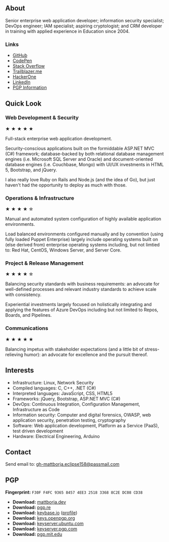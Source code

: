 ## About

Senior enterprise web application developer; information security specialist; DevOps engineer; IAM specialist; aspiring cryptologist; and CRM developer in training with applied experience in Education since 2004.

### Links
*   [GitHub](https://github.com/mattborja)
*   [CodePen](https://codepen.io/mattborja)
*   [Stack Overflow](https://stackoverflow.com/users/901156/matt-borja?tab=profile)
*   [Trailblazer.me](https://trailblazer.me/id/mattborja)
*   [HackerOne](https://hackerone.com/mattborja/badges)
*   [LinkedIn](https://www.linkedin.com/in/mattborja)
*   [PGP Information](https://mattborja.dev/#pgp)

## Quick Look

### Web Development & Security

★ ★ ★ ★ ★

Full-stack enterprise web application development.

Security-conscious applications built on the formiddable ASP.NET MVC (C#) framework; database-backed by both relational database management engines (i.e. Microsoft SQL Server and Oracle) and document-oriented database engines (i.e. Couchbase, Mongo) with UI/UX investments in HTML 5, Bootstrap, and jQuery.

I also really love Ruby on Rails and Node.js (and the idea of Go), but just haven't had the opportunity to deploy as much with those.

### Operations & Infrastructure

★ ★ ★ ★ ☆

Manual and automated system configuration of highly available application environments.

Load balanced environments configured manually and by convention (using fully loaded Puppet Enterprise) largely include operating systems built on (else derived from) enterprise operating systems including, but not limtied to: Red Hat, CentOS, Windows Server, and Server Core.

### Project & Release Management

★ ★ ★ ★ ☆

Balancing security standards with business requirements: an advocate for well-defined processes and relevant industry standards to achieve scale with consistency.

Experiential investments largely focused on holistically integrating and applying the features of Azure DevOps including but not limited to Repos, Boards, and Pipelines.

### Communications

★ ★ ★ ★ ★

Balancing impetus with stakeholder expectations (and a little bit of stress-relieving humor): an advocate for excellence and the pursuit thereof.

## Interests

*   Infrastructure: Linux, Network Security
*   Compiled languages: C, C++, .NET (C#)
*   Interpreted languages: JavaScript, CSS, HTML5
*   Frameworks: jQuery, Bootstrap, ASP.NET MVC (C#)
*   DevOps: Continuous Integration, Configuration Management, Infrastructure as Code
*   Information security: Computer and digital forensics, OWASP, web application security, penetration testing, cryptography
*   Software: Web application development, Platform as a Service (PaaS), test driven development
*   Hardware: Electrical Engineering, Arduino

## Contact
Send email to: gh-mattborja.eclipse158@passmail.com

## PGP
**Fingerprint:** `F30F F4FC 9365 8457 4EE3 2518 3368 8C2E DC08 CD38`

*   **Download:** [mattborja.dev](https://mattborja.dev/security/pgp/33688C2EDC08CD38.pub.asc)
*   **Download:** [pgp.re](https://pgp.re/pks/lookup?search=0xF30FF4FC936584574EE3251833688C2EDC08CD38&fingerprint=on&op=index)
*   **Download:** [keybase.io](https://keybase.io/mattborja/pgp_keys.asc?fingerprint=f30ff4fc936584574ee3251833688c2edc08cd38) ([profile](https://keybase.io/mattborja))
*   **Download:** [keys.openpgp.org](https://keys.openpgp.org/vks/v1/by-fingerprint/F30FF4FC936584574EE3251833688C2EDC08CD38)
*   **Download:** [keyserver.ubuntu.com](https://keyserver.ubuntu.com/pks/lookup?op=get&search=0xf30ff4fc936584574ee3251833688c2edc08cd38)
*   **Download:** [keyserver.pgp.com](https://keyserver.pgp.com/vkd/DownloadKey.event?keyid=0x33688C2EDC08CD38)
*   **Download:** [pgp.mit.edu](https://pgp.mit.edu/pks/lookup?op=get&search=0xf30ff4fc936584574ee3251833688c2edc08cd38)
